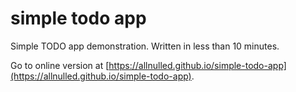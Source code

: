 # simple todo app

Simple TODO app demonstration. Written in less than 10 minutes.

Go to online version at [https://allnulled.github.io/simple-todo-app](https://allnulled.github.io/simple-todo-app).